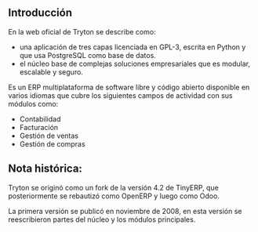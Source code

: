 ## Introducción

En la web oficial de Tryton se describe como:

- una aplicación de tres capas licenciada en GPL-3, escrita en Python y que usa PostgreSQL como base de datos.
- el núcleo base de complejas soluciones empresariales que es modular, escalable y seguro.

Es un ERP multiplataforma de software libre y código abierto disponible en varios idiomas que 
cubre los siguientes campos de actividad con sus módulos como:

- Contabilidad
- Facturación
- Gestión de ventas
- Gestión de compras
<!-- - Contabilidad analítica -->
<!-- - Gestión de inventario -->
<!-- - Fabricación: Manufacturing Resource Planning (MRP) -->
<!-- - Gestión de proyectos -->
<!-- - Gestión de iniciativas y oportunidades -->

## Nota histórica:

Tryton se originó como un fork de la versión 4.2 de TinyERP, que posteriormente se rebautizó como OpenERP y luego como Odoo.

La primera versión se publicó en noviembre de 2008, en esta versión se reescribieron partes del núcleo y los módulos principales.
